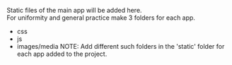 Static files of the main app will be added here.   
For uniformity and general practice make 3 folders for each app.
- css
- js
- images/media
NOTE: Add different such folders in the 'static' folder for each app added to the project.